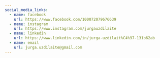 ```yaml
---
social_media_links:
  - name: facebook
    url: https://www.facebook.com/100072079676639
  - name: instagram
    url: https://www.instagram.com/jurgauzdilaite
  - name: linkedin
    url: https://www.linkedin.com/in/jurga-uzdilait%C4%97-131b62ab
  - name: email
    url: jurga.uzdilaite@gmail.com
---
```

